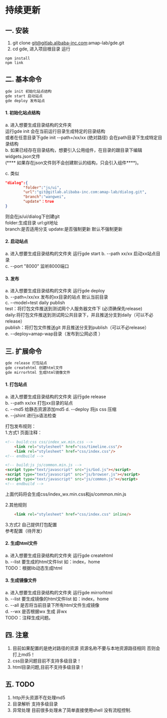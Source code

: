 # 持续更新 

## 一. 安装  
1.  git clone git@gitlab.alibaba-inc.com:amap-lab/gde.git  
2.  cd gde, 进入项目根目录 运行  
```
npm install
npm link
```  

## 二. 基本命令  
```javascript       
gde init 初始化站点结构 
gde start 启动站点   
gde deploy 发布站点
```
#### 1.  初始化站点结构
a. 进入想要生成目录结构的文件夹         
    运行gde init  会在当前运行目录生成特定的目录结构                               
    或者在任意目录下gde init --path=/xx/xx (绝对路径) 会在path目录下生成特定目录结构        
b. 如果已经存在目录结构，想要引入公用组件，在目录的跟目录下编辑widgets.json文件        
(**** 如果存在json文件则不会创建默认的结构，只会引入组件****)。  

c.  类似  
```json  
"dialog":{ 
        "folder":"js/ui",   
        "url":"git@gitlab.alibaba-inc.com:amap-lab/dialog.git", 
        "branch":"wangwei",
        "update"：true 
}  
```
则会在js/ui/dialog下创建git   
folder:生成目录 
url:git地址   
branch:是否适用分支
update:是否强制更新 默认不强制更新


#### 2. 启动站点
a. 进入想要生成目录结构的文件夹 运行gde start
b. --path xx/xx 启动xx站点目录    
c. --port "8000" 监听8000端口

#### 3. 发布
a. 进入想要生成目录结构的文件夹 运行gde deploy   
b. --path=/xx/xx 发布的xx目录的站点 默认当前目录  
c. --model=test daily publish          
    test：将打包文件推送到测试网个人服务器文件下 (必须确保先release)            
    daily:将打包文件推送到测试网公共目录下，并且推送分支到daily（可以不必release）          
    publish：将打包文件推送git 并且推送分支到publish（可以不必release）     
e. --deploy=amap-wap目录（发布到公网必须 ）             

## 三. 扩展命令
```javascript
gde release 打包站点
gde createhtml 创建html文件
gde mirrorhtml 生成html镜像文件
```

#### 1. 打包站点 
a. 进入想要生成目录结构的文件夹 运行gde release   
b. --path xx/xx 打包xx目录的站点   
c. --md5 给静态资源添加md5 
d. --deploy 将js css 压缩  
e. --jshint 进行js语法检查

打包发布规则：      
1.方式1 页面注释： 
```html
<!-- build:css css/index_wx.min.css -->
    <link rel="stylesheet" href="css/timeline.css"/>
    <link rel="stylesheet" href="css/index.css"/>
<!-- endbuild -->

<!-- build:js js/common.min.js -->
<script type="text/javascript" src="js/God.js"></script>
<script type="text/javascript" src="js/browser.js"></script>
<script type="text/javascript" src="js/common.js"></script>
<!-- endbuild -->
```
上面代码将会生成css/index_wx.min.css和js/common.min.js  

2.其他规则
```html
    <link rel="stylesheet" href="css/index.css" inline/>
```

3.方式2 自己提供打包配置    
参考配置（待开发） 
 


#### 2. 生成html文件
a. 进入想要生成目录结构的文件夹 运行gde createhtml  
b. --list 要生成的html文件list 如：index，home  
TODO：根据lib动态生成html  

#### 3. 生成镜像文件  
a. 进入想要生成目录结构的文件夹 运行gde mirrorhtml  
b. --list 要生成镜像的html文件list 如：index，home  
c. --all 是否将当前目录下所有html文件生成镜像  
d. --wx 是否根据wx 生成 非wx  
TODO：注释生成问题。

## 四. 注意       
1. 目前如果配置的是绝对路径的资源 资源名称不要与本地资源路径相同 否则会打上md5！  
2. css目录问题目前不支持多级目录！  
3. html目录问题,目前不支持多级目录！ 

## 五. TODO
1. http开头资源不在处理md5 
2. 目录解析 支持多级目录
3. 异常处理 目前很多处理未了简单直接使用shell 没有流程控制.
